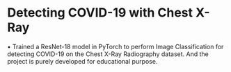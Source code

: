 # Detecting COVID-19 with Chest X-Ray

•	Trained a ResNet-18 model in PyTorch to perform Image Classification for detecting COVID-19 on the Chest X-Ray Radiography dataset. And the project is purely developed for educational purpose.
